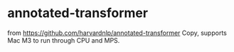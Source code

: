 # annotated-transformer
from https://github.com/harvardnlp/annotated-transformer Copy, supports Mac M3 to run through CPU and MPS.
